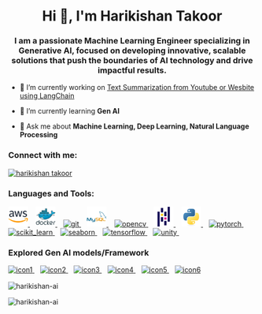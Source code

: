 <h1 align="center">Hi 👋, I'm Harikishan Takoor</h1>
<h3 align="center">I am a passionate Machine Learning Engineer specializing in Generative AI, focused on developing innovative, scalable solutions that push the boundaries of AI technology and drive impactful results.</h3>

- 🔭 I’m currently working on [Text Summarization from Youtube or Wesbite using LangChain](https://github.com/Harikishan-AI/Text-Summarization-from-Youtube-or-Wesbite)

- 🌱 I’m currently learning **Gen AI**

- 💬 Ask me about **Machine Learning, Deep Learning, Natural Language Processing**

<h3 align="left">Connect with me:</h3>
<p align="left">
<a href="https://www.linkedin.com/in/harikishan-takoor-7185001b8/" target="blank"><img align="center" src="https://raw.githubusercontent.com/rahuldkjain/github-profile-readme-generator/master/src/images/icons/Social/linked-in-alt.svg" alt="harikishan takoor" height="30" width="40" /></a>
</p>


<h3 align="left">Languages and Tools:</h3>
<p align="left">
    <a href="https://aws.amazon.com" target="_blank" rel="noreferrer"> 
        <img src="https://raw.githubusercontent.com/devicons/devicon/master/icons/amazonwebservices/amazonwebservices-original-wordmark.svg" alt="aws" width="40" height="40"/> 
    </a> &nbsp;&nbsp;
    <a href="https://www.docker.com/" target="_blank" rel="noreferrer"> 
        <img src="https://raw.githubusercontent.com/devicons/devicon/master/icons/docker/docker-original-wordmark.svg" alt="docker" width="40" height="40"/> 
    </a> &nbsp;&nbsp;
    <a href="https://git-scm.com/" target="_blank" rel="noreferrer"> 
        <img src="https://www.vectorlogo.zone/logos/git-scm/git-scm-icon.svg" alt="git" width="40" height="40"/> 
    </a> &nbsp;&nbsp;
    <a href="https://www.mysql.com/" target="_blank" rel="noreferrer"> 
        <img src="https://raw.githubusercontent.com/devicons/devicon/master/icons/mysql/mysql-original-wordmark.svg" alt="mysql" width="40" height="40"/> 
    </a> &nbsp;&nbsp;
    <a href="https://opencv.org/" target="_blank" rel="noreferrer"> 
        <img src="https://www.vectorlogo.zone/logos/opencv/opencv-icon.svg" alt="opencv" width="40" height="40"/> 
    </a> &nbsp;&nbsp;
    <a href="https://pandas.pydata.org/" target="_blank" rel="noreferrer"> 
        <img src="https://raw.githubusercontent.com/devicons/devicon/2ae2a900d2f041da66e950e4d48052658d850630/icons/pandas/pandas-original.svg" alt="pandas" width="40" height="40"/> 
    </a> &nbsp;&nbsp;
    <a href="https://www.python.org" target="_blank" rel="noreferrer"> 
        <img src="https://raw.githubusercontent.com/devicons/devicon/master/icons/python/python-original.svg" alt="python" width="40" height="40"/> 
    </a> &nbsp;&nbsp;
    <a href="https://pytorch.org/" target="_blank" rel="noreferrer"> 
        <img src="https://www.vectorlogo.zone/logos/pytorch/pytorch-icon.svg" alt="pytorch" width="40" height="40"/> 
    </a> &nbsp;&nbsp;
    <a href="https://scikit-learn.org/" target="_blank" rel="noreferrer"> 
        <img src="https://upload.wikimedia.org/wikipedia/commons/0/05/Scikit_learn_logo_small.svg" alt="scikit_learn" width="40" height="40"/> 
    </a> &nbsp;&nbsp;
    <a href="https://seaborn.pydata.org/" target="_blank" rel="noreferrer"> 
        <img src="https://seaborn.pydata.org/_images/logo-mark-lightbg.svg" alt="seaborn" width="40" height="40"/> 
    </a> &nbsp;&nbsp;
    <a href="https://www.tensorflow.org" target="_blank" rel="noreferrer"> 
        <img src="https://www.vectorlogo.zone/logos/tensorflow/tensorflow-icon.svg" alt="tensorflow" width="40" height="40"/> 
    </a> &nbsp;&nbsp;
    <a href="https://unity.com/" target="_blank" rel="noreferrer"> 
        <img src="https://www.vectorlogo.zone/logos/unity3d/unity3d-icon.svg" alt="unity" width="40" height="40"/> 
    </a> &nbsp;&nbsp;
</p>

<h3 align="left">Explored Gen AI models/Framework</h3>
<p align="left">
    <a href="https://github.com/user-attachments/assets/327e3765-bb77-4b60-9d99-cddae14666ce" target="_blank" rel="noreferrer">
        <img src="https://github.com/user-attachments/assets/327e3765-bb77-4b60-9d99-cddae14666ce" alt="icon1" width="100" height="100"/> 
    </a> &nbsp;&nbsp;
    <a href="https://github.com/user-attachments/assets/bfae2fe9-7221-4d13-8d26-3e54332c226c" target="_blank" rel="noreferrer">
        <img src="https://github.com/user-attachments/assets/bfae2fe9-7221-4d13-8d26-3e54332c226c" alt="icon2" width="100" height="100"/> 
    </a> &nbsp;&nbsp;
    <a href="https://github.com/user-attachments/assets/b87cc7ce-29f7-4859-a9ae-5ce0d8a1b142" target="_blank" rel="noreferrer">
        <img src="https://github.com/user-attachments/assets/b87cc7ce-29f7-4859-a9ae-5ce0d8a1b142" alt="icon3" width="100" height="100"/> 
    </a> &nbsp;&nbsp;
    <a href="https://github.com/user-attachments/assets/c0adebe7-255b-409f-a637-c61e95e8986a" target="_blank" rel="noreferrer">
        <img src="https://github.com/user-attachments/assets/c0adebe7-255b-409f-a637-c61e95e8986a" alt="icon4" width="100" height="100"/> 
    </a> &nbsp;&nbsp;
    <a href="https://github.com/user-attachments/assets/97f56651-c96c-40bd-8dc8-909b4faee3ec" target="_blank" rel="noreferrer">
        <img src="https://github.com/user-attachments/assets/97f56651-c96c-40bd-8dc8-909b4faee3ec" alt="icon5" width="100" height="100"/> 
    </a> &nbsp;&nbsp;
    <a href="https://github.com/user-attachments/assets/ee4c7583-3bda-4491-80af-98b0a3c5d3f2" target="_blank" rel="noreferrer">
        <img src="https://github.com/user-attachments/assets/ee4c7583-3bda-4491-80af-98b0a3c5d3f2" alt="icon6" width="100" height="100"/> 
    </a>
</p>


<p><img align="center" src="https://github-readme-stats.vercel.app/api/top-langs?username=harikishan-ai&show_icons=true&locale=en&layout=compact" alt="harikishan-ai" /></p>

<p><img align="center" src="https://github-readme-streak-stats.herokuapp.com/?user=harikishan-ai&" alt="harikishan-ai" /></p>

